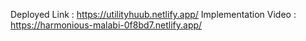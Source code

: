 
Deployed Link : https://utilityhuub.netlify.app/
Implementation Video : https://harmonious-malabi-0f8bd7.netlify.app/

